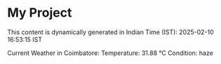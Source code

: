 # My Project

This content is dynamically generated in Indian Time (IST): 2025-02-10 16:53:15 IST


Current Weather in Coimbatore:
Temperature: 31.88 °C
Condition: haze
